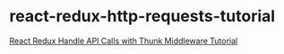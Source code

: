 # react-redux-http-requests-tutorial

[React Redux Handle API Calls with Thunk Middleware Tutorial](https://www.positronx.io/react-redux-handle-api-calls-with-thunk-middleware-tutorial/)
